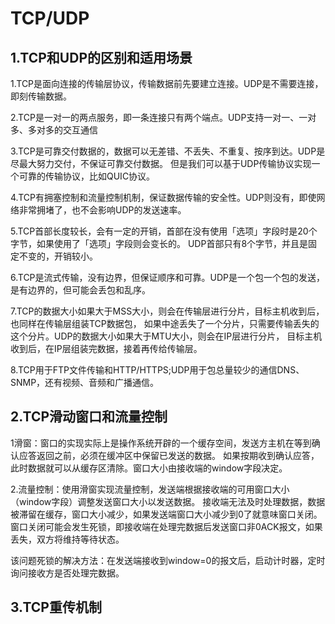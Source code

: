 # TCP/UDP
## 1.TCP和UDP的区别和适用场景
1.TCP是面向连接的传输层协议，传输数据前先要建立连接。UDP是不需要连接，即刻传输数据。

2.TCP是一对一的两点服务，即一条连接只有两个端点。UDP支持一对一、一对多、多对多的交互通信

3.TCP是可靠交付数据的，数据可以无差错、不丢失、不重复、按序到达。UDP是尽最大努力交付，不保证可靠交付数据。
但是我们可以基于UDP传输协议实现一个可靠的传输协议，比如QUIC协议。

4.TCP有拥塞控制和流量控制机制，保证数据传输的安全性。UDP则没有，即使网络非常拥堵了，也不会影响UDP的发送速率。

5.TCP首部长度较长，会有一定的开销，首部在没有使用「选项」字段时是20个字节，如果使用了「选项」字段则会变长的。
UDP首部只有8个字节，并且是固定不变的，开销较小。

6.TCP是流式传输，没有边界，但保证顺序和可靠。UDP是一个包一个包的发送，是有边界的，但可能会丢包和乱序。

7.TCP的数据大小如果大于MSS大小，则会在传输层进行分片，目标主机收到后，也同样在传输层组装TCP数据包，
如果中途丢失了一个分片，只需要传输丢失的这个分片。UDP的数据大小如果大于MTU大小，则会在IP层进行分片，
目标主机收到后，在IP层组装完数据，接着再传给传输层。

8.TCP用于FTP文件传输和HTTP/HTTPS;UDP用于包总量较少的通信DNS、SNMP，还有视频、音频和广播通信。

## 2.TCP滑动窗口和流量控制
1滑窗：窗口的实现实际上是操作系统开辟的一个缓存空间，发送方主机在等到确认应答返回之前，必须在缓冲区中保留已发送的数据。
如果按期收到确认应答，此时数据就可以从缓存区清除。窗口大小由接收端的window字段决定。

2.流量控制：使用滑窗实现流量控制，发送端根据接收端的可用窗口大小（window字段）调整发送窗口大小以发送数据。
接收端无法及时处理数据，数据被滞留在缓存，窗口大小减少，如果发送端窗口大小减少到0了就意味窗口关闭。
窗口关闭可能会发生死锁，即接收端在处理完数据后发送窗口非0ACK报文，如果丢失，双方将维持等待状态。

该问题死锁的解决方法：在发送端接收到window=0的报文后，启动计时器，定时询问接收方是否处理完数据。

## 3.TCP重传机制
